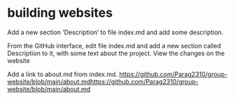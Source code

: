 # building websites

Add a new section ‘Description’ to file index.md and add some description.

From the GitHub interface, edit file index.md and add a new section called Description to it, with some text about the project.
View the changes on the website

Add a link to about.md from index.md. https://github.com/Parag2310/group-website/blob/main/about.mdhttps://github.com/Parag2310/group-website/blob/main/about.md
